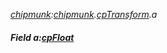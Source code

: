 _[chipmunk](../../modules/chipmunk/chipmunk-module.md):[chipmunk](../../modules/chipmunk/chipmunk-module.md).[cpTransform](../../modules/chipmunk/chipmunk-cptransform.md).a_
##### Field a:[cpFloat](../../modules/chipmunk/chipmunk-cpfloat.md)
